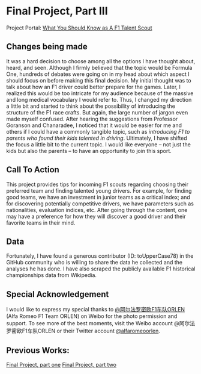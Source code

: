 # Final Project, Part III
Project Portal: [What You Should Know as A F1 Talent Scout](https://carnegiemellon.shorthandstories.com/telling-story-with-data-f1-scout/index.html)

## Changes being made
It was a hard decision to choose among all the options I have thought about, heard, and seen. Although I firmly believed that the topic would be Formula One, hundreds of debates were going on in my head about which aspect I should focus on before making this final decision. My initial thought was to talk about how an F1 driver could better prepare for the games. Later, I realized this would be too intricate for my audience because of the massive and long medical vocabulary I would refer to. Thus, I changed my direction a little bit and started to think about the possibility of introducing the structure of the F1 race crafts. But again, the large number of jargon even made myself confused. After hearing the suggestions from Professor Goranson and Chanaradee, I noticed that it would be easier for me and others if I could have a commonly tangible topic, such as <em>introducing F1 to parents who found their kids talented in driving</em>.
Ultimately, I have shifted the focus a little bit to the current topic. I would like everyone – not just the kids but also the parents – to have an opportunity to join this sport.

## Call To Action
This project provides tips for incoming F1 scouts regarding choosing their preferred team and finding talented young drivers. For example, for finding good teams, we have an investment in junior teams as a critical index; and for discovering potentially competitive drivers, we have parameters such as nationalities, evaluation indices, etc. After going through the content, one may have a preference for how they will discover a good driver and their favorite teams in their mind.

## Data
Fortunately, I have found a generous contributor (ID: toUpperCase78) in the GitHub community who is willing to share the data he collected and the analyses he has done. I have also scraped the publicly available F1 historical championships data from Wikipedia.

## Special Acknowledgement
I would like to express my special thanks to [@阿尔法罗密欧F1车队ORLEN](https://weibo.com/u/7741193514) (Alfa Romeo F1 Team ORLEN) on Weibo for the photo permission and support. To see more of the best moments, visit the Weibo account @阿尔法罗密欧F1车队ORLEN or their Twitter account [@alfaromeoorlen](https://twitter.com/alfaromeoorlen?ref_src=twsrc%5Egoogle%7Ctwcamp%5Eserp%7Ctwgr%5Eauthor).

## Previous Works:
[Final Project, part one](https://channingatcmu.github.io/94870-B2-Tell-Stories-with-Data---Channing/final_project_Channing.html)
[Final Project, part two](https://channingatcmu.github.io/94870-B2-Tell-Stories-with-Data---Channing/final_project_PartII.html)
